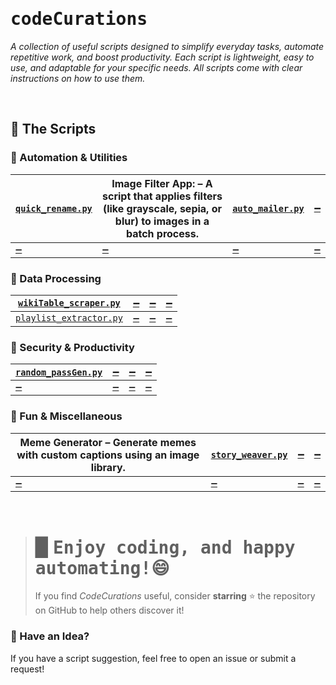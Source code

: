 # <samp>codeCurations</samp>
_A collection of useful scripts designed to simplify everyday tasks, automate repetitive work, and boost productivity. Each script is lightweight, easy to use, and adaptable for your specific needs. All scripts come with clear instructions on how to use them._

<br>

## 📜 The Scripts

### 🔹 Automation & Utilities
| [`quick_rename.py`](scripts/QuickRename) | Image Filter App: – A script that applies filters (like grayscale, sepia, or blur) to images in a batch process. | [`auto_mailer.py`](scripts/AutoMail) | [`➖️`](#) |
|---|---|---|---|
| [`➖️`](#) | [`➖️`](#) | [`➖️`](#) | [`➖️`](#) |

### 🔹 Data Processing
| [`wikiTable_scraper.py`](scripts/WikiTableScraper) | [`➖️`](#) | [`➖️`](#) | [`➖️`](#) |
|---|---|---|---|
| [`playlist_extractor.py`](scripts/PlaylistExtractor) | [`➖️`](#) | [`➖️`](#) | [`➖️`](#) |

### 🔹 Security & Productivity
| [`random_passGen.py`](scripts/RandomPassGen) | [`➖️`](#) | [`➖️`](#) | [`➖️`](#) |
|---|---|---|---|
| [`➖️`](#) | [`➖️`](#) | [`➖️`](#) | [`➖️`](#) |

### 🔹 Fun & Miscellaneous
| Meme Generator – Generate memes with custom captions using an image library. | [`story_weaver.py`](scripts/StoryWeaver) | [`➖️`](#) | [`➖️`](#) |
|---|---|---|---|
| [`➖️`](#) | [`➖️`](#) | [`➖️`](#) | [`➖️`](#) |

<br>

> # ▉ <samp>Enjoy coding, and happy automating!😄</samp>
> If you find *CodeCurations* useful, consider **starring** ⭐ the repository on GitHub to help others discover it!

### 🎯 Have an Idea?
If you have a script suggestion, feel free to open an issue or submit a request!
